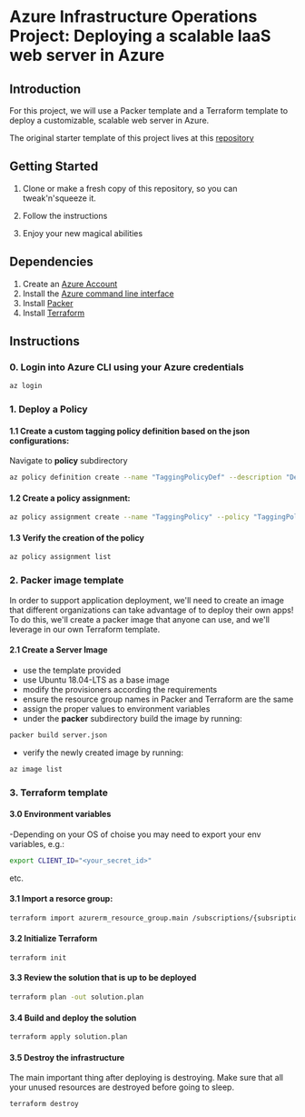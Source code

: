 # Azure Infrastructure Operations Project: Deploying a scalable IaaS web server in Azure

## Introduction

For this project, we will use a Packer template and a Terraform template to deploy a customizable, scalable web server in Azure.

The original starter template of this project lives at this [repository](https://github.com/udacity/nd082-Azure-Cloud-DevOps-Starter-Code)

## Getting Started
1. Clone or make a fresh copy of this repository, so you can tweak'n'squeeze it.

2. Follow the instructions

3. Enjoy your new magical abilities

## Dependencies
1. Create an [Azure Account](https://portal.azure.com) 
2. Install the [Azure command line interface](https://docs.microsoft.com/en-us/cli/azure/install-azure-cli?view=azure-cli-latest)
3. Install [Packer](https://www.packer.io/downloads)
4. Install [Terraform](https://www.terraform.io/downloads.html)

## Instructions

### 0. Login into Azure CLI using your Azure credentials

```bash
az login
```

### 1. Deploy a Policy

#### 1.1 Create a custom tagging policy definition based on the json configurations:

Navigate to **policy** subdirectory

```bash
az policy definition create --name "TaggingPolicyDef" --description "Deny all not idexed resources" --display-name "Deny if not taggd" --mode "Indexed" --rules ./tag_policy_rules.json
```

#### 1.2 Create a policy assignment:

```bash
az policy assignment create --name "TaggingPolicy" --policy "TaggingPolicyDef" --display-name "Assignment of policy Deny if not tagged" --description "Assignment of denying non tagged indexed resources"
```


#### 1.3 Verify the creation of the policy

```bash
az policy assignment list
```

### 2. Packer image template
In order to support application deployment, we'll need to create an image that different organizations can take advantage of to deploy their own apps! To do this, we'll create a packer image that anyone can use, and we'll leverage in our own Terraform template.

#### 2.1 Create a Server Image
- use the template provided
- use Ubuntu 18.04-LTS as a base image
- modify the provisioners according the requirements
- ensure the resource group names 
in Packer and Terraform  are the same
- assign the proper values to environment variables
- under the **packer** subdirectory build the image by running:

```bash
packer build server.json
```

- verify the newly created image by running:

```bash
az image list
```

### 3. Terraform template

#### 3.0 Environment variables
-Depending on your OS of choise you may need to export your env variables, e.g.:


```bash
export CLIENT_ID="<your_secret_id>"
```
etc.

#### 3.1 Import a resorce group:
```bash
terraform import azurerm_resource_group.main /subscriptions/{subsriptionId}/resourceGroups/{resourceGroupName}
```

#### 3.2 Initialize Terraform
```bast
terraform init
```

#### 3.3 Review the solution that is up to be deployed
```bash
terraform plan -out solution.plan
```

#### 3.4 Build and deploy the solution
```bash
terraform apply solution.plan
```

#### 3.5 Destroy the infrastructure
The main important thing after deploying is destroying.
Make sure that all your unused resources are destroyed before going to sleep.
```bash
terraform destroy
```
